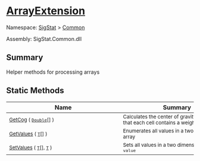 # [ArrayExtension](./ArrayExtension.md)

Namespace: [SigStat]() > [Common](./README.md)

Assembly: SigStat.Common.dll

## Summary
Helper methods for processing arrays

## Static Methods

| Name | Summary | 
| --- | --- | 
| <div style="width:290px"><sub>[GetCog](./Methods/ArrayExtension-100663390.md) ( [`Double`](https://docs.microsoft.com/en-us/dotnet/api/System.Double)[] )</sub></div>| <div style="width:290px"><sub>Calculates the center of gravity, assuming that each cell contains  a weight value</sub></div>| <br>
| <div style="width:290px"><sub>[GetValues](./Methods/ArrayExtension-100663385.md) ( [`T`](./ArrayExtension.md)[] )</sub></div>| <div style="width:290px"><sub>Enumerates all values in a two dimensional array</sub></div>| <br>
| <div style="width:290px"><sub>[SetValues](./Methods/ArrayExtension-100663386.md) ( [`T`](./ArrayExtension.md)[], [`T`](./ArrayExtension.md) )</sub></div>| <div style="width:290px"><sub>Sets all values in a two dimensional array to `value`</sub></div>| <br>


